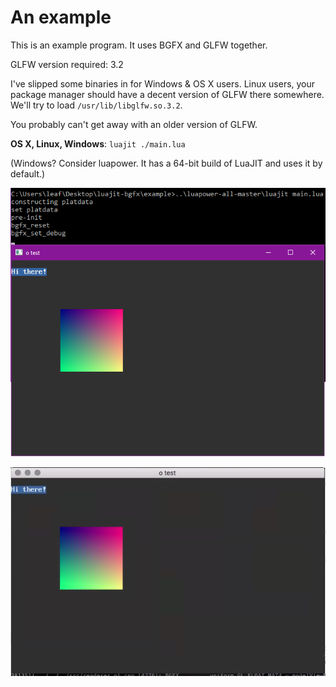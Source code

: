 # An example

This is an example program. It uses BGFX and GLFW together.

GLFW version required: 3.2

I've slipped some binaries in for Windows & OS X users. Linux users,
your package manager should have a decent version of GLFW there somewhere.
We'll try to load `/usr/lib/libglfw.so.3.2`.

You probably can't get away with an older version of GLFW.

**OS X, Linux, Windows**: `luajit ./main.lua`

(Windows? Consider luapower. It has a 64-bit build of LuaJIT and uses it by default.)

![Win64 screenshot](https://github.com/leafi/luajit-bgfx/blob/master/example/screenshots/win_screenshot.png)

![OSX64 screenshot... via VNC, excuse color banding...](https://github.com/leafi/luajit-bgfx/blob/master/example/screenshots/osx_screenshot.png)
